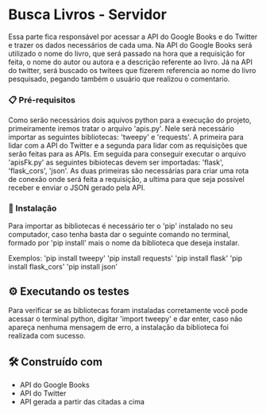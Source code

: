 # Busca Livros - Servidor

Essa parte fica responsável por acessar a API do Google Books e do Twitter e trazer os dados necessários de cada uma. Na API do Google Books será utilizado o nome do livro, que será passado na hora que a requisição for feita, o nome do autor ou autora e a descrição referente ao livro. Já na API do twitter, será buscado os twitees que fizerem referencia ao nome do livro pesquisado, pegando também o usuário que realizou o comentario.

### 📋 Pré-requisitos

Como serão necessários dois aquivos python para a execução do projeto, primeiramente iremos tratar o arquivo 'apis.py'. Nele será necessário importar as seguintes bibliotecas: 'tweepy' e 'requests'. A primeira para lidar com a API do Twitter e a segunda para lidar com as requisições que serão feitas para as APIs.
Em seguida para conseguir executar o arquivo 'apisFk.py' as seguintes bibiotecas devem ser importadas: 'flask', 'flask_cors', 'json'. As duas primeiras são necessárias para criar uma rota de conexão onde será feita a requisição, a ultima para que seja possível receber e enviar o JSON gerado pela API.

### 🔧 Instalação

Para importar as bibliotecas é necessário ter o 'pip' instalado no seu computador, caso tenha basta dar o seguinte comando no terminal, formado por 'pip install' mais o nome da biblioteca que deseja instalar. 

Exemplos:
'pip install tweepy'
'pip install requests'
'pip install flask'
'pip install flask_cors'
'pip install json'

## ⚙️ Executando os testes

Para verificar se as bibliotecas foram instaladas corretamente você pode acessar o terminal python, digitar 'import tweepy' e dar enter, caso não apareça nenhuma mensagem de erro, a instalação da biblioteca foi realizada com sucesso.

## 🛠️ Construído com

* API do Google Books
* API do Twitter
* API gerada a partir das citadas a cima


